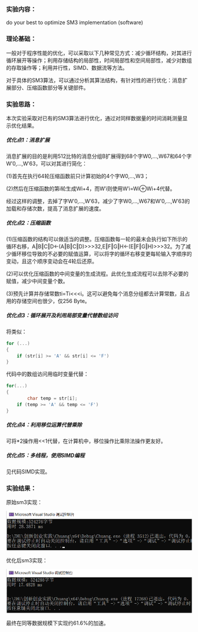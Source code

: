 ### 实验内容：
do your best to optimize SM3 implementation (software)
### 理论基础：
一般对于程序性能的优化，可以采取以下几种常见方式：减少循环结构，对其进行循环展开等操作；利用存储结构的局部性，时间局部性和空间局部性，减少对数组的存取操作等；利用并行性，SIMD、数据流等方法。

对于具体的SM3算法，可以通过分析其算法结构，有针对性的进行优化：消息扩展部分、压缩函数部分等关键部件。
### 实验思路：
本次实验采取对已有的SM3算法进行优化，通过对同样数据量的时间消耗测量显示优化结果。

##### 优化点1：消息扩展

消息扩展的目的是利用512比特的消息分组B扩展得到68个字W0,…,W67和64个字W′0,…,W′63，可以对其进行简化：

(1)首先在执行64轮压缩函数前只计算初始的4个字W0,…,W3；

(2)然后在压缩函数的第i轮生成Wi+4，而W′i则使用W′i=Wi⊕Wi+4代替。

经过这样的调整，去掉了字W′0,…,W′63，减少了字W0,…,W67和W′0,…,W′63的加载和存储次数，提高了消息扩展的速度。
##### 优化点2：压缩函数
(1)压缩函数的结构可以做适当的调整。压缩函数每一轮的最末会执行如下所示的循环右移，A‖B‖C‖D←(A‖B‖C‖D)>>>32,E‖F‖G‖H←(E‖F‖G‖H)>>>32。为了减少循环移位导致的不必要的赋值运算，可以将字的循环右移变更每轮输入字顺序的变动，且这个顺序变动会在4轮后还原。

(2)可以优化压缩函数的中间变量的生成流程。此优化生成流程可以去除不必要的赋值，减少中间变量个数。


(3)预先计算并存储常数ti=Ti<<<i。这可以避免每个消息分组都去计算常数，且占用的存储空间也很少，仅256 Byte。
##### 优化点3：循环展开及利用局部变量代替数组访问
将类似：
```c
for (...)
{
	if (str[i] >= 'A' && str[i] <= 'F')
}
```
代码中的数组访问用临时变量代替：
```c
for(...)
{
        char temp = str[i];
	if (temp >= 'A' && temp <= 'F')
}
```
##### 优化点4：利用移位运算代替乘除
可将*2操作用<<1代替，在计算机中，移位操作比乘除法操作更友好。
##### 优化点5：多线程，使用SIMD编程
见代码SIMD实现。

### 实验结果：
原始sm3实现：

![img](https://github.com/Azzzting/homework-group-48/blob/main/Project4/img/2.png)

优化后sm3实现：

![img](https://github.com/Azzzting/homework-group-48/blob/main/Project4/img/1.png)

最终在同等数据规模下实现约61.6%的加速。

